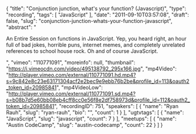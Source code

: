 {
  "title": "Conjunction junction, what's your function? (Javascript)",
  "type": "recording",
  "tags": [
    "JavaScript"
  ],
  "date": "2011-09-10T03:57:08",
  "draft": false,
  "slug": "conjunction-junction-whats-your-function-javascript",
  "abstract": "<p>An Entire Session on functions in JavaScript. Yep, you heard right, an hour full of bad jokes, horrible puns, internet memes, and completely unrelated references to school house rock. Oh and of course JavaScript.</p>",
  "vimeo": "110771091",
  "moreinfo": null,
  "thumbnail": "https://i.vimeocdn.com/video/495138792_295x166.jpg",
  "mp4Video": "http://player.vimeo.com/external/110771091.hd.mp4?s=9c842e8c23e63171304acf2e2bec9e9ebb76b2be&profile_id=113&oauth2_token_id=20985841",
  "mp4VideoLow": "http://player.vimeo.com/external/110771091.sd.mp4?s=b08b7d5e60bb08eb4cff8cc0e56f8e2df758973d&profile_id=112&oauth2_token_id=20985841",
  "recordingID": 751,
  "speakers": [
    {
      "name": "Ryan Rauh",
      "slug": "ryan-rauh",
      "bio": "",
      "count": 1
    }
  ],
  "ugtvtags": [
    {
      "name": "JavaScript",
      "slug": "javascript",
      "count": 7
    }
  ],
  "meetups": [
    {
      "name": "Austin CodeCamp",
      "slug": "austin-codecamp",
      "count": 22
    }
  ]
}
